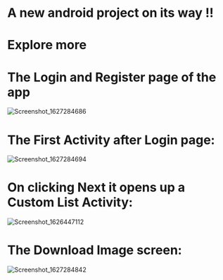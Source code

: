# A new android project on its way !! 
# Explore more

# The Login and Register page of the app
![Screenshot_1627284686](https://user-images.githubusercontent.com/54537053/126950688-6fb54f7d-c367-4514-aea6-1d318544f866.png)

# The First Activity after Login page: 

![Screenshot_1627284694](https://user-images.githubusercontent.com/54537053/126950693-0701d5f9-eb29-4dcd-84cc-a2aa5f11459e.png)

# On clicking Next it opens up a Custom List Activity: 

![Screenshot_1626447112](https://user-images.githubusercontent.com/54537053/125967240-30a5f072-1172-45ad-b727-671336aefcc0.png)

# The Download Image screen: 

![Screenshot_1627284842](https://user-images.githubusercontent.com/54537053/126950699-0bfe9f6a-c735-4cc1-ae86-f60bb5a82570.png)
